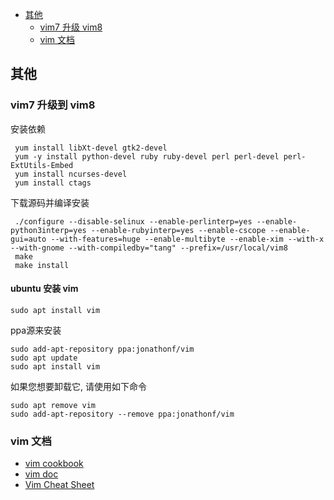   - [其他](#other)  
    - [vim7 升级 vim8](#vim8)     
    - [vim 文档](#doc)    
  
## <a id="other">其他</a> 
### <a id="vim8">vim7 升级到 vim8</a>

安装依赖

     yum install libXt-devel gtk2-devel
     yum -y install python-devel ruby ruby-devel perl perl-devel perl-ExtUtils-Embed
     yum install ncurses-devel
     yum install ctags

下载源码并编译安装

     ./configure --disable-selinux --enable-perlinterp=yes --enable-python3interp=yes --enable-rubyinterp=yes --enable-cscope --enable-gui=auto --with-features=huge --enable-multibyte --enable-xim --with-x --with-gnome --with-compiledby="tang" --prefix=/usr/local/vim8
     make
     make install
     
#### ubuntu 安装 vim

    sudo apt install vim


ppa源来安装

    sudo add-apt-repository ppa:jonathonf/vim
    sudo apt update
    sudo apt install vim

如果您想要卸载它, 请使用如下命令

    sudo apt remove vim
    sudo add-apt-repository --remove ppa:jonathonf/vim


### <a id="doc">vim 文档</a>

* [vim cookbook](http://www.oualline.com/vim-cook.html#last)     
* [vim doc](http://vimcdoc.sourceforge.net/doc/quickref.html)    
* [Vim Cheat Sheet](https://vim.rtorr.com/) 
